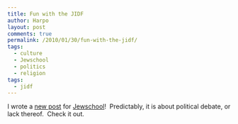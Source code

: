 ```yaml
---
title: Fun with the JIDF
author: Harpo
layout: post
comments: true
permalink: /2010/01/30/fun-with-the-jidf/
tags:
  - culture
  - Jewschool
  - politics
  - religion
tags:
  - jidf
---
```

I wrote a <a href="http://jewschool.com/2010/01/30/20382/my-day-on-twitter-with-david-appletree/" target="_blank">new post</a> for <a href="http://jewschool.com" target="_blank">Jewschool</a>!  Predictably, it is about political debate, or lack thereof.  Check it out.